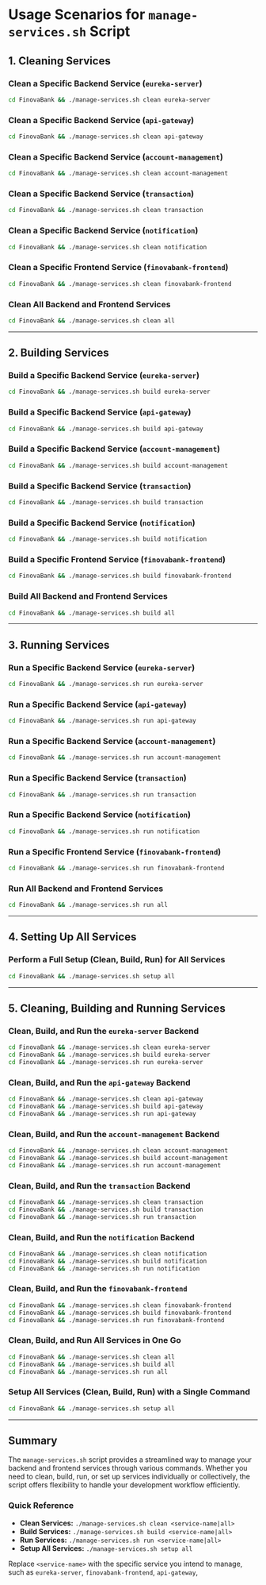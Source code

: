 # Usage Scenarios for `manage-services.sh` Script

## 1. Cleaning Services

### Clean a Specific Backend Service (`eureka-server`)
```bash
cd FinovaBank && ./manage-services.sh clean eureka-server
```

### Clean a Specific Backend Service (`api-gateway`)
```bash
cd FinovaBank && ./manage-services.sh clean api-gateway
```

### Clean a Specific Backend Service (`account-management`)
```bash
cd FinovaBank && ./manage-services.sh clean account-management
```

### Clean a Specific Backend Service (`transaction`)
```bash
cd FinovaBank && ./manage-services.sh clean transaction
```

### Clean a Specific Backend Service (`notification`)
```bash
cd FinovaBank && ./manage-services.sh clean notification
```

### Clean a Specific Frontend Service (`finovabank-frontend`)
```bash
cd FinovaBank && ./manage-services.sh clean finovabank-frontend
```

### Clean All Backend and Frontend Services
```bash
cd FinovaBank && ./manage-services.sh clean all
```

---

## 2. Building Services

### Build a Specific Backend Service (`eureka-server`)
```bash
cd FinovaBank && ./manage-services.sh build eureka-server
```

### Build a Specific Backend Service (`api-gateway`)
```bash
cd FinovaBank && ./manage-services.sh build api-gateway
```

### Build a Specific Backend Service (`account-management`)
```bash
cd FinovaBank && ./manage-services.sh build account-management
```

### Build a Specific Backend Service (`transaction`)
```bash
cd FinovaBank && ./manage-services.sh build transaction
```

### Build a Specific Backend Service (`notification`)
```bash
cd FinovaBank && ./manage-services.sh build notification
```

### Build a Specific Frontend Service (`finovabank-frontend`)
```bash
cd FinovaBank && ./manage-services.sh build finovabank-frontend
```

### Build All Backend and Frontend Services
```bash
cd FinovaBank && ./manage-services.sh build all
```

---

## 3. Running Services

### Run a Specific Backend Service (`eureka-server`)
```bash
cd FinovaBank && ./manage-services.sh run eureka-server
```

### Run a Specific Backend Service (`api-gateway`)
```bash
cd FinovaBank && ./manage-services.sh run api-gateway
```

### Run a Specific Backend Service (`account-management`)
```bash
cd FinovaBank && ./manage-services.sh run account-management
```

### Run a Specific Backend Service (`transaction`)
```bash
cd FinovaBank && ./manage-services.sh run transaction
```

### Run a Specific Backend Service (`notification`)
```bash
cd FinovaBank && ./manage-services.sh run notification
```

### Run a Specific Frontend Service (`finovabank-frontend`)
```bash
cd FinovaBank && ./manage-services.sh run finovabank-frontend
```

### Run All Backend and Frontend Services
```bash
cd FinovaBank && ./manage-services.sh run all
```

---

## 4. Setting Up All Services

### Perform a Full Setup (Clean, Build, Run) for All Services
```bash
cd FinovaBank && ./manage-services.sh setup all
```

---

## 5. Cleaning, Building and Running Services

### Clean, Build, and Run the `eureka-server` Backend
```bash
cd FinovaBank && ./manage-services.sh clean eureka-server
cd FinovaBank && ./manage-services.sh build eureka-server
cd FinovaBank && ./manage-services.sh run eureka-server
```

### Clean, Build, and Run the `api-gateway` Backend
```bash
cd FinovaBank && ./manage-services.sh clean api-gateway
cd FinovaBank && ./manage-services.sh build api-gateway
cd FinovaBank && ./manage-services.sh run api-gateway
```

### Clean, Build, and Run the `account-management` Backend
```bash
cd FinovaBank && ./manage-services.sh clean account-management
cd FinovaBank && ./manage-services.sh build account-management
cd FinovaBank && ./manage-services.sh run account-management
```

### Clean, Build, and Run the `transaction` Backend
```bash
cd FinovaBank && ./manage-services.sh clean transaction
cd FinovaBank && ./manage-services.sh build transaction
cd FinovaBank && ./manage-services.sh run transaction
```

### Clean, Build, and Run the `notification` Backend
```bash
cd FinovaBank && ./manage-services.sh clean notification
cd FinovaBank && ./manage-services.sh build notification
cd FinovaBank && ./manage-services.sh run notification
```

### Clean, Build, and Run the `finovabank-frontend`
```bash
cd FinovaBank && ./manage-services.sh clean finovabank-frontend
cd FinovaBank && ./manage-services.sh build finovabank-frontend
cd FinovaBank && ./manage-services.sh run finovabank-frontend
```

### Clean, Build, and Run All Services in One Go
```bash
cd FinovaBank && ./manage-services.sh clean all
cd FinovaBank && ./manage-services.sh build all
cd FinovaBank && ./manage-services.sh run all
```

### Setup All Services (Clean, Build, Run) with a Single Command
```bash
cd FinovaBank && ./manage-services.sh setup all
```

---

## Summary

The `manage-services.sh` script provides a streamlined way to manage your backend and frontend services through various commands. Whether you need to clean, build, run, or set up services individually or collectively, the script offers flexibility to handle your development workflow efficiently.

### Quick Reference

- **Clean Services:** `./manage-services.sh clean <service-name|all>`
- **Build Services:** `./manage-services.sh build <service-name|all>`
- **Run Services:** `./manage-services.sh run <service-name|all>`
- **Setup All Services:** `./manage-services.sh setup all`

Replace `<service-name>` with the specific service you intend to manage, such as `eureka-server`, `finovabank-frontend`, `api-gateway`,